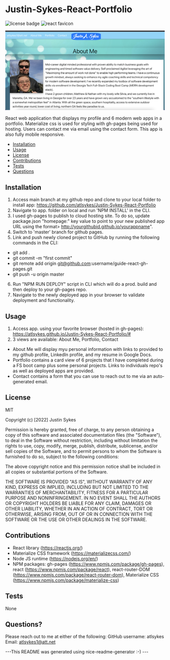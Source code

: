 # Justin-Sykes-React-Portfolio

![license badge](https://img.shields.io/badge/license-MIT-brightgreen)
![react favicon](./public/react-favicon.ico)

![App screenshot](./src/Assets/Images/react-portfolio-screenshot.png)

React web application that displays my profile and 6 modern web apps in a portfolio. Materialize css is used for styling with gh-pages being used for hosting. Users can contact me via email using the contact form. This app is also fully mobile responsive.

- [Installation](#installation)
- [Usage](#usage)
- [License](#license)
- [Contributions](#contributions)
- [Tests](#test)
- [Questions](#questions)

## Installation

1. Access main branch at my github repo and clone to your local folder to install app: https://github.com/atlsykes/Justin-Sykes-React-Portfolio
2. Navigate to app. folder on local and run 'NPM INSTALL' in the CLI.
3. I used gh-pages to publish to cloud hosting site. To do so, update package.json "homepage:" key value to point to your new published app URL using the format> http://yourgithubid.github.io/yourappname".
4. Switch to 'master' branch for github pages.
5. Link and push newly cloned project to GitHub by running the following commands in the CLI:

- git add .
- git commit -m "first commit"
- git remote add origin git@github.com:username/guide-react-gh-pages.git
- git push -u origin master

6. Run "NPM RUN DEPLOY" script in CLI which will do a prod. build and then deploy to your gh-pages repo.
7. Navigate to the newly deployed app in your browser to validate deployment and functionality.

## Usage

1. Access app. using your favorite browser (hosted in gh-pages): https://atlsykes.github.io/Justin-Sykes-React-Portfolio/#
2. 3 views are available: About Me, Portfolio, Contact

- About Me will display myu personal information with links to provided to my github profile, LinkedIn profile, and my resume in Google Docs.
- Portfolio contains a card view of 6 projects that I have completed during a FS boot camp plus some personal projects. Links to individuals repo's as well as deployed apps are provided.
- Contact contains a form that you can use to reach out to me via an auto-generated email.

## License

MIT

Copyright (c) [2022] Justin Sykes

Permission is hereby granted, free of charge, to any person obtaining a copy
of this software and associated documentation files (the "Software"), to deal
in the Software without restriction, including without limitation the rights
to use, copy, modify, merge, publish, distribute, sublicense, and/or sell
copies of the Software, and to permit persons to whom the Software is
furnished to do so, subject to the following conditions:

The above copyright notice and this permission notice shall be included in all
copies or substantial portions of the Software.

THE SOFTWARE IS PROVIDED "AS IS", WITHOUT WARRANTY OF ANY KIND, EXPRESS OR
IMPLIED, INCLUDING BUT NOT LIMITED TO THE WARRANTIES OF MERCHANTABILITY,
FITNESS FOR A PARTICULAR PURPOSE AND NONINFRINGEMENT. IN NO EVENT SHALL THE
AUTHORS OR COPYRIGHT HOLDERS BE LIABLE FOR ANY CLAIM, DAMAGES OR OTHER
LIABILITY, WHETHER IN AN ACTION OF CONTRACT, TORT OR OTHERWISE, ARISING FROM,
OUT OF OR IN CONNECTION WITH THE SOFTWARE OR THE USE OR OTHER DEALINGS IN THE
SOFTWARE.

## Contributions

- React library (https://reactjs.org/)
- Materialize CSS framework (https://materializecss.com/)
- Node JS runtime (https://nodejs.org/en/)
- NPM packages: gh-pages (https://www.npmjs.com/package/gh-pages), react (https://www.npmjs.com/package/react), react-router-DOM (https://www.npmjs.com/package/react-router-dom), Materialize CSS (https://www.npmjs.com/package/materialize-css)

## Tests

None

## Questions?

Please reach out to me at either of the following:
GitHub username: atlsykes
Email: atlsykes1@att.net

---This README was generated using nice-readme-generator :-) ---
